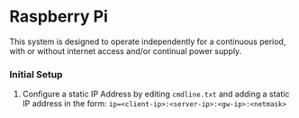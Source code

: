 # Raspberry Pi 
This system is designed to operate independently for a continuous period, with or without internet access and/or continual power supply.


### Initial Setup

1. Configure a static IP Address by editing ```cmdline.txt``` and adding a static IP address in the form: ```ip=<client-ip>:<server-ip>:<gw-ip>:<netmask>```
